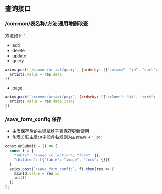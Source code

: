 

## 查询接口
### /common/表名称/方法 通用增删改查
方法如下：
* add
* delete
* update
* query
```javascript
axios.post(`/common/artist/query`, {orderby: [{"column": "id", "sort": 'desc'}]}).then(res => {
  artists.value = res.data
})
```
* page
```javascript
axios.post(`/common/artist/page`, {orderby: [{"column": "id", "sort": 'desc'}]}).then(res => {
  artists.value = res.data.items
})
```
### /save_form_config 保存
* 主表保存后的主键拿给子表保存更新使用
* 附表关联主表`id`字段命名规则为`主表名称` + `'_id'`
```javascript
const onSubmit = () => {
  const f = {
    "table": "image_collection", "form": {},
    "children": [{"table": "image", "form": {}}]
  }
  axios.post(`/save_form_config`, f).then(res => {
    mainId.value = res.id
    init()
  })
};
```
